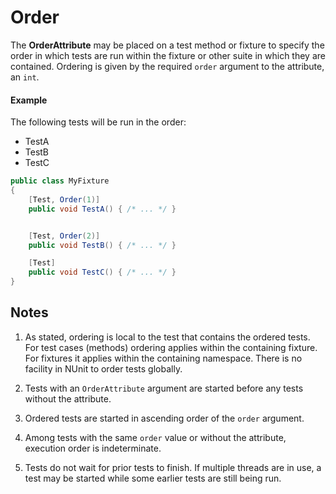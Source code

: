 # Order


The **OrderAttribute** may be placed on a test method or fixture to specify the order in which tests are run within the fixture or other suite in which they are contained. Ordering is given by the required `order` argument to the attribute, an `int`.

#### Example

The following tests will be run in the order:
 * TestA
 * TestB
 * TestC

```csharp
public class MyFixture
{
    [Test, Order(1)]
    public void TestA() { /* ... */ }


    [Test, Order(2)]
    public void TestB() { /* ... */ }

    [Test]
    public void TestC() { /* ... */ }
}
```

## Notes

1. As stated, ordering is local to the test that contains the ordered tests. For test cases (methods) ordering applies within the containing fixture. For fixtures it applies within the containing namespace. There is no facility in NUnit to order tests globally.

2. Tests with an `OrderAttribute` argument are started before any tests without the attribute.

3. Ordered tests are started in ascending order of the `order` argument.

4. Among tests with the same `order` value or without the attribute, execution order is indeterminate.

5. Tests do not wait for prior tests to finish. If multiple threads are in use, a test may be started while some earlier tests are still being run.
